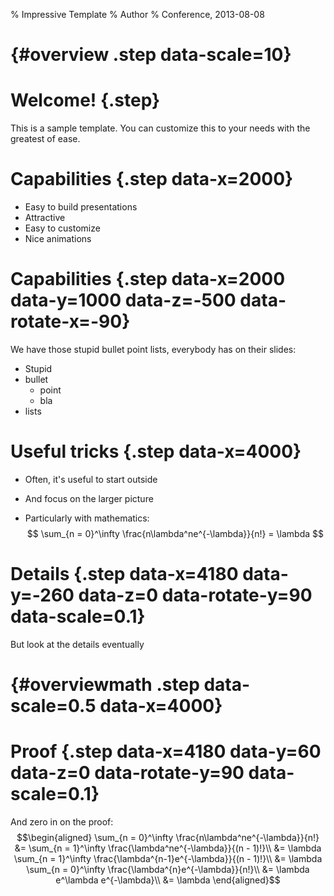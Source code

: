 % Impressive Template
% Author
% Conference, 2013-08-08

# {#overview .step data-scale=10}

# Welcome! {.step}

This is a sample template. You can customize this to your needs with
the greatest of ease.

# Capabilities {.step data-x=2000}
* Easy to build presentations
* Attractive
* Easy to customize
* Nice animations

# Capabilities {.step data-x=2000 data-y=1000 data-z=-500 data-rotate-x=-90}

We have those stupid bullet point lists, everybody has on their slides:

* Stupid
* bullet
    * point
    * bla
* lists

# Useful tricks {.step data-x=4000}

* Often, it's useful to start outside
* And focus on the larger picture

* Particularly with mathematics:
$$
\sum_{n = 0}^\infty \frac{n\lambda^ne^{-\lambda}}{n!} = \lambda
$$

# Details {.step data-x=4180 data-y=-260 data-z=0 data-rotate-y=90 data-scale=0.1}

But look at the details eventually

# {#overviewmath .step data-scale=0.5 data-x=4000}

# Proof {.step data-x=4180 data-y=60 data-z=0 data-rotate-y=90 data-scale=0.1}

And zero in on the proof:
$$\begin{aligned}
\sum_{n = 0}^\infty \frac{n\lambda^ne^{-\lambda}}{n!} &= \sum_{n = 1}^\infty \frac{\lambda^ne^{-\lambda}}{(n - 1)!}\\
&= \lambda \sum_{n = 1}^\infty \frac{\lambda^{n-1}e^{-\lambda}}{(n - 1)!}\\
&= \lambda \sum_{n = 0}^\infty \frac{\lambda^{n}e^{-\lambda}}{n!}\\
&= \lambda e^\lambda e^{-\lambda}\\
&= \lambda
\end{aligned}$$
